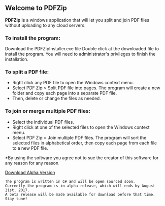 ## Welcome to PDFZip

**PDFZip** is a windows application that will let you split and join PDF files without uploading to any cloud servers.

### To install the program:

Download the PDFZipInstaller.exe file
Double click at the downloaded file to install the program. You will need to administrator's privileges to finish the installation.


### To split a PDF file:
* Right click any PDF file to open the Windows context menu.
* Select PDF Zip > Split PDF file into pages. The program will create a new folder and copy each page into a separate PDF file.
* Then, delete or change the files as needed.


### To join or merge multiple PDF files:
* Select the individual PDF files.
* Right click at one of the selected files to open the Windows context menu.
* Select PDF Zip > Join multiple PDF files. The program will sort the selected files in alphabetical order, then copy each page from each file to a new PDF file.

*By using the software you agree not to sue the creator of this software for any reason for any reason.


[Download Alpha Version](https://drive.google.com/file/d/0B2JGa3bZPebKRnNLdktUNV8yNEE/view?usp=sharing)

    The program is written in C# and will be open sourced soon.
    Currently the program is in alpha release, which will ends by August 21st, 2017.
    A beta release will be made available for download before that time. Stay tune!

